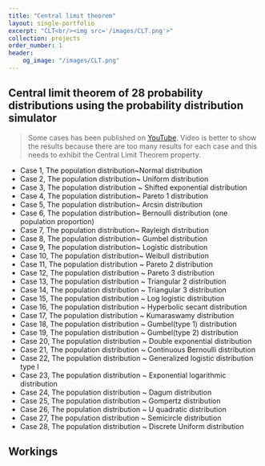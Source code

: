 ```yaml
---
title: "Central limit theorem"
layout: single-portfolio
excerpt: "CLT<br/><img src='/images/CLT.png'>"
collection: projects
order_number: 1
header: 
    og_image: "/images/CLT.png"
---
```


## Central limit theorem of 28 probability distributions using the probability distribution simulator

> Some cases has been published on [YouTube](https://www.youtube.com/watch?v=7tbThx6Lo5s&list=PLGIquq4uoXLW1n8dU9P_NhmXrVvlU5iE2). Video is better to show the results because there are too many results for each case and this needs to exhibit the Central Limit Theorem property.

- Case 1, The population distribution~Normal distribution
- Case 2, The population distribution~ Uniform distribution
- Case 3, The population distribution ~ Shifted exponential distribution
- Case 4, The population distribution~ Pareto 1 distribution
- Case 5, The population distribution~ Arcsin distribution
- Case 6, The population distribution~ Bernoulli distribution (one population proportion)
- Case 7, The population distribution~ Rayleigh distribution
- Case 8, The population distribution~ Gumbel distribution
- Case 9, The population distribution~ Logistic distribution
- Case 10, The population distribution~ Weibull distribution
- Case 11, The population distribution ~ Pareto 2 distribution
- Case 12, The population distribution ~ Pareto 3 distribution
- Case 13, The population distribution ~ Triangular 2 distribution
- Case 14, The population distribution ~ Triangular 3 distribution
- Case 15, The population distribution ~ Log logistic distribution
- Case 16, The population distribution ~ Hyperbolic secant distribution
- Case 17, The population distribution ~ Kumaraswamy distribution
- Case 18, The population distribution ~ Gumbel(type 1) distribution
- Case 19, The population distribution ~ Gumbel(type 2) distribution
- Case 20, The population distribution ~ Double exponential distribution
- Case 21, The population distribution ~ Continuous Bernoulli distribution
- Case 22, The population distribution ~ Generalized logistic distribution type I
- Case 23, The population distribution ~ Exponential logarithmic distribution
- Case 24, The population distribution ~ Dagum distribution
- Case 25, The population distribution ~ Gompertz distribution
- Case 26, The population distribution ~ U quadratic distribution
- Case 27, The population distribution ~ Semicircle distribution
- Case 28, The population distribution ~ Discrete Uniform distribution

## Workings


